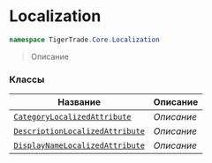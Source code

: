
# Localization
```csharp    
namespace TigerTrade.Core.Localization
```
> Описание


### Классы
| Название | Описание |
| --- | --- |
| [`CategoryLocalizedAttribute`](./Localization/CategoryLocalizedAttribute.cs.md) | *Описание* |
| [`DescriptionLocalizedAttribute`](./Localization/DescriptionLocalizedAttribute.cs.md) | *Описание* |
| [`DisplayNameLocalizedAttribute`](./Localization/DisplayNameLocalizedAttribute.cs.md) | *Описание* |
